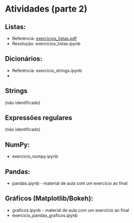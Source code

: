 # Atividades (parte 2)

## Listas:
- Referência: [exercicios_listas.pdf]([https://link-url-here.org](https://github.com/joaopauloam/metodos_computacionais/blob/6246fbeb154dc834da4da653f8902693af729a8e//exercicios_listas.pdf))
- Resolução: exercicios_listas.ipynb

## Dicionários:
- Referência: exercicio_strings.ipynb
- 

## Strings
 (não identificado)
 
## Expressões regulares
 (não identificado)
 
## NumPy:
- exercicio_numpy.ipynb
 
## Pandas:
- pandas.ipynb - material de aula com um exercício ao final

## Gráficos (Matplotlib/Bokeh):
- graficos.ipynb  - material de aula com um exercício ao final
- exercicio_pandas_graficos.ipynb
